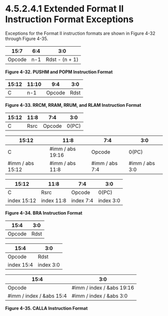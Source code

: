 # 4.5.2.4.1 Extended Format II Instruction Format Exceptions

Exceptions for the Format II instruction formats are shown in Figure 4-32 through Figure 4-35.

<a id="figure-4-32"></a>

| 15:7   | 6:4 | 3:0            |
| ------ | --- | -------------- |
| Opcode | n-1 | Rdst - (n + 1) |

**Figure 4-32. PUSHM and POPM Instruction Format**

<a id="figure-4-33"></a>

| 15:12 | 11:10 | 9:4    | 3:0  |
| ----- | ----- | ------ | ---- |
| C     | n-1   | Opcode | Rdst |

**Figure 4-33. RRCM, RRAM, RRUM, and RLAM Instruction Format**

<a id="figure-4-34"></a>

| 15:12 | 11:8 | 7:4    | 3:0   |
| ----- | ---- | ------ | ----- |
| C     | Rsrc | Opcode | 0(PC) |

| 15:12            | 11:8             | 7:4            | 3:0            |
| ---------------- | ---------------- | -------------- | -------------- |
| C                | #imm / abs 19:16 | Opcode         | 0(PC)          |
| #imm / abs 15:12 | #imm / abs 11:8  | #imm / abs 7:4 | #imm / abs 3:0 |

| 15:12       | 11:8       | 7:4       | 3:0       |
| ----------- | ---------- | --------- | --------- |
| C           | Rsrc       | Opcode    | 0(PC)     |
| index 15:12 | index 11:8 | index 7:4 | index 3:0 |

**Figure 4-34. BRA Instruction Format**

<a id="figure-4-35"></a>

| 15:4   | 3:0  |
| ------ | ---- |
| Opcode | Rdst |

| 15:4       | 3:0       |
| ---------- | --------- |
| Opcode     | Rdst      |
| index 15:4 | index 3:0 |

| 15:4                     | 3:0                       |
| ------------------------ | ------------------------- |
| Opcode                   | #imm / index / &abs 19:16 |
| #imm / index / &abs 15:4 | #imm / index / &abs 3:0   |

**Figure 4-35. CALLA Instruction Format**

